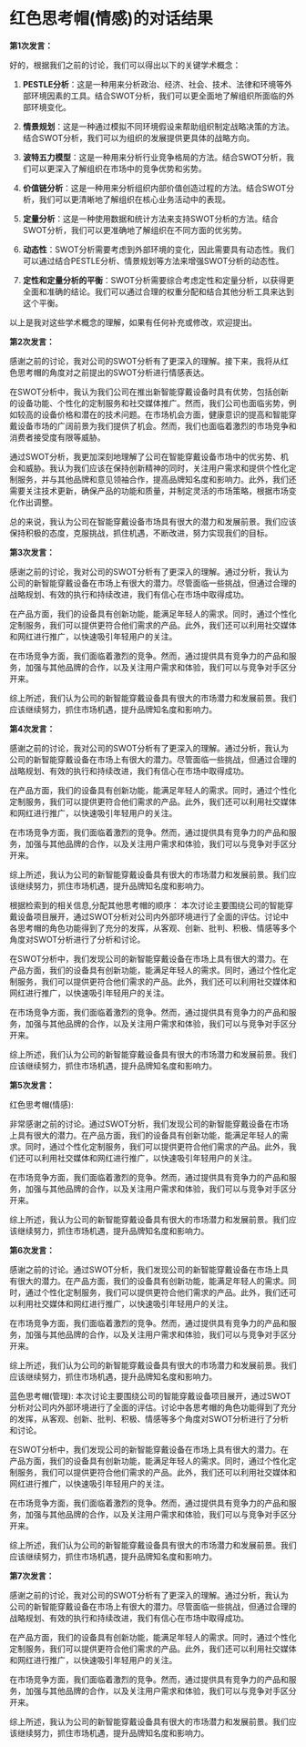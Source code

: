 # 红色思考帽(情感)的对话结果

**第1次发言：**

好的，根据我们之前的讨论，我们可以得出以下的关键学术概念：

1. **PESTLE分析**：这是一种用来分析政治、经济、社会、技术、法律和环境等外部环境因素的工具。结合SWOT分析，我们可以更全面地了解组织所面临的外部环境变化。

2. **情景规划**：这是一种通过模拟不同环境假设来帮助组织制定战略决策的方法。结合SWOT分析，我们可以为组织的发展提供更具体的战略方向。

3. **波特五力模型**：这是一种用来分析行业竞争格局的方法。结合SWOT分析，我们可以更深入了解组织在市场中的竞争优势和劣势。

4. **价值链分析**：这是一种用来分析组织内部价值创造过程的方法。结合SWOT分析，我们可以更清晰地了解组织在核心业务活动中的表现。

5. **定量分析**：这是一种使用数据和统计方法来支持SWOT分析的方法。结合SWOT分析，我们可以更准确地了解组织在不同方面的优劣势。

6. **动态性**：SWOT分析需要考虑到外部环境的变化，因此需要具有动态性。我们可以通过结合PESTLE分析、情景规划等方法来增强SWOT分析的动态性。

7. **定性和定量分析的平衡**：SWOT分析需要综合考虑定性和定量分析，以获得更全面和准确的结论。我们可以通过合理的权重分配和结合其他分析工具来达到这个平衡。

以上是我对这些学术概念的理解，如果有任何补充或修改，欢迎提出。

**第2次发言：**

感谢之前的讨论，我对公司的SWOT分析有了更深入的理解。接下来，我将从红色思考帽的角度对之前提出的SWOT分析进行情感表达。

在SWOT分析中，我认为我们公司在推出新智能穿戴设备时具有优势，包括创新的设备功能、个性化的定制服务和社交媒体推广。然而，我们公司也面临劣势，例如较高的设备价格和潜在的技术问题。在市场机会方面，健康意识的提高和智能穿戴设备市场的广阔前景为我们提供了机会。然而，我们也面临着激烈的市场竞争和消费者接受度有限等威胁。

通过SWOT分析，我更加深刻地理解了公司在智能穿戴设备市场中的优劣势、机会和威胁。我认为我们应该在保持创新精神的同时，关注用户需求和提供个性化定制服务，并与其他品牌和意见领袖合作，提高品牌知名度和影响力。此外，我们还需要关注技术更新，确保产品的功能和质量，并制定灵活的市场策略，根据市场变化作出调整。

总的来说，我认为公司在智能穿戴设备市场具有很大的潜力和发展前景。我们应该保持积极的态度，克服挑战，抓住机遇，不断改进，努力实现我们的目标。

**第3次发言：**

感谢之前的讨论，我对公司的SWOT分析有了更深入的理解。通过分析，我认为公司的新智能穿戴设备在市场上有很大的潜力。尽管面临一些挑战，但通过合理的战略规划、有效的执行和持续改进，我们有信心在市场中取得成功。

在产品方面，我们的设备具有创新功能，能满足年轻人的需求。同时，通过个性化定制服务，我们可以提供更符合他们需求的产品。此外，我们还可以利用社交媒体和网红进行推广，以快速吸引年轻用户的关注。

在市场竞争方面，我们面临着激烈的竞争。然而，通过提供具有竞争力的产品和服务，加强与其他品牌的合作，以及关注用户需求和体验，我们可以与竞争对手区分开来。

综上所述，我们认为公司的新智能穿戴设备具有很大的市场潜力和发展前景。我们应该继续努力，抓住市场机遇，提升品牌知名度和影响力。

**第4次发言：**

感谢之前的讨论，我对公司的SWOT分析有了更深入的理解。通过分析，我认为公司的新智能穿戴设备在市场上有很大的潜力。尽管面临一些挑战，但通过合理的战略规划、有效的执行和持续改进，我们有信心在市场中取得成功。

在产品方面，我们的设备具有创新功能，能满足年轻人的需求。同时，通过个性化定制服务，我们可以提供更符合他们需求的产品。此外，我们还可以利用社交媒体和网红进行推广，以快速吸引年轻用户的关注。

在市场竞争方面，我们面临着激烈的竞争。然而，通过提供具有竞争力的产品和服务，加强与其他品牌的合作，以及关注用户需求和体验，我们可以与竞争对手区分开来。

综上所述，我认为公司的新智能穿戴设备具有很大的市场潜力和发展前景。我们应该继续努力，抓住市场机遇，提升品牌知名度和影响力。

根据检索到的相关信息,分配其他思考帽的顺序：
本次讨论主要围绕公司的智能穿戴设备项目展开，通过SWOT分析对公司内外部环境进行了全面的评估。讨论中各思考帽的角色功能得到了充分的发挥，从客观、创新、批判、积极、情感等多个角度对SWOT分析进行了分析和讨论。

在SWOT分析中，我们发现公司的新智能穿戴设备在市场上具有很大的潜力。在产品方面，我们的设备具有创新功能，能满足年轻人的需求。同时，通过个性化定制服务，我们可以提供更符合他们需求的产品。此外，我们还可以利用社交媒体和网红进行推广，以快速吸引年轻用户的关注。

在市场竞争方面，我们面临着激烈的竞争。然而，通过提供具有竞争力的产品和服务，加强与其他品牌的合作，以及关注用户需求和体验，我们可以与竞争对手区分开来。

综上所述，我们认为公司的新智能穿戴设备具有很大的市场潜力和发展前景。我们应该继续努力，抓住市场机遇，提升品牌知名度和影响力。

**第5次发言：**

红色思考帽(情感):

非常感谢之前的讨论。通过SWOT分析，我们发现公司的新智能穿戴设备在市场上具有很大的潜力。在产品方面，我们的设备具有创新功能，能满足年轻人的需求。同时，通过个性化定制服务，我们可以提供更符合他们需求的产品。此外，我们还可以利用社交媒体和网红进行推广，以快速吸引年轻用户的关注。

在市场竞争方面，我们面临着激烈的竞争。然而，通过提供具有竞争力的产品和服务，加强与其他品牌的合作，以及关注用户需求和体验，我们可以与竞争对手区分开来。

综上所述，我认为公司的新智能穿戴设备具有很大的市场潜力和发展前景。我们应该继续努力，抓住市场机遇，提升品牌知名度和影响力。

**第6次发言：**

感谢之前的讨论。通过SWOT分析，我们发现公司的新智能穿戴设备在市场上具有很大的潜力。在产品方面，我们的设备具有创新功能，能满足年轻人的需求。同时，通过个性化定制服务，我们可以提供更符合他们需求的产品。此外，我们还可以利用社交媒体和网红进行推广，以快速吸引年轻用户的关注。

在市场竞争方面，我们面临着激烈的竞争。然而，通过提供具有竞争力的产品和服务，加强与其他品牌的合作，以及关注用户需求和体验，我们可以与竞争对手区分开来。

综上所述，我们认为公司的新智能穿戴设备具有很大的市场潜力和发展前景。我们应该继续努力，抓住市场机遇，提升品牌知名度和影响力。

蓝色思考帽(管理): 本次讨论主要围绕公司的智能穿戴设备项目展开，通过SWOT分析对公司内外部环境进行了全面的评估。讨论中各思考帽的角色功能得到了充分的发挥，从客观、创新、批判、积极、情感等多个角度对SWOT分析进行了分析和讨论。

在SWOT分析中，我们发现公司的新智能穿戴设备在市场上具有很大的潜力。在产品方面，我们的设备具有创新功能，能满足年轻人的需求。同时，通过个性化定制服务，我们可以提供更符合他们需求的产品。此外，我们还可以利用社交媒体和网红进行推广，以快速吸引年轻用户的关注。

在市场竞争方面，我们面临着激烈的竞争。然而，通过提供具有竞争力的产品和服务，加强与其他品牌的合作，以及关注用户需求和体验，我们可以与竞争对手区分开来。

综上所述，我们认为公司的新智能穿戴设备具有很大的市场潜力和发展前景。我们应该继续努力，抓住市场机遇，提升品牌知名度和影响力。

**第7次发言：**

感谢之前的讨论，我对公司的SWOT分析有了更深入的理解。通过分析，我认为公司的新智能穿戴设备在市场上有很大的潜力。尽管面临一些挑战，但通过合理的战略规划、有效的执行和持续改进，我们有信心在市场中取得成功。

在产品方面，我们的设备具有创新功能，能满足年轻人的需求。同时，通过个性化定制服务，我们可以提供更符合他们需求的产品。此外，我们还可以利用社交媒体和网红进行推广，以快速吸引年轻用户的关注。

在市场竞争方面，我们面临着激烈的竞争。然而，通过提供具有竞争力的产品和服务，加强与其他品牌的合作，以及关注用户需求和体验，我们可以与竞争对手区分开来。

综上所述，我认为公司的新智能穿戴设备具有很大的市场潜力和发展前景。我们应该继续努力，抓住市场机遇，提升品牌知名度和影响力。


